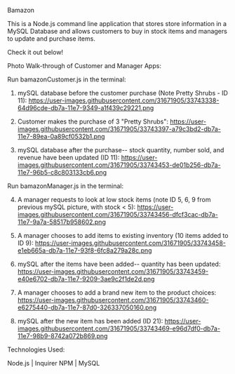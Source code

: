 Bamazon

This is a Node.js command line application that stores store information in a MySQL Database and allows customers to buy in stock items and managers to update and purchase items.

Check it out below!

Photo Walk-through of Customer and Manager Apps:

Run bamazonCustomer.js in the terminal:

1. mySQL database before the customer purchase (Note Pretty Shrubs - ID 11):
https://user-images.githubusercontent.com/31671905/33743338-64d96cde-db7a-11e7-9349-a1f439c29221.png

2. Customer makes the purchase of 3 "Pretty Shrubs":
https://user-images.githubusercontent.com/31671905/33743397-a79c3bd2-db7a-11e7-89ea-0a89cf0532b1.png

3. mySQL database after the purchase-- stock quantity, number sold, and revenue have been updated (ID 11):
https://user-images.githubusercontent.com/31671905/33743453-de01b256-db7a-11e7-96b5-c8c803133cb6.png


Run bamazonManager.js in the terminal:

4. A manager requests to look at low stock items (note ID 5, 6, 9 from previous mySQL picture, with stock < 5):
https://user-images.githubusercontent.com/31671905/33743456-dfcf3cac-db7a-11e7-9a7a-58517b958602.png 

5. A manager chooses to add items to existing inventory (10 items added to ID 9):
https://user-images.githubusercontent.com/31671905/33743458-e1eb665a-db7a-11e7-93f8-6fc8a279a28c.png

6. mySQL after the items have been added-- quantity has been updated:
https://user-images.githubusercontent.com/31671905/33743459-e40e6702-db7a-11e7-9209-3ae9c2f1de2d.png

7. A manager chooses to add a brand new item to the product choices:
https://user-images.githubusercontent.com/31671905/33743460-e6275440-db7a-11e7-87d0-326337050160.png

8. mySQL after the new item has been added (ID 21):
https://user-images.githubusercontent.com/31671905/33743469-e96d7df0-db7a-11e7-98b9-8742a072b869.png


Technologies Used: 

Node.js | Inquirer NPM | MySQL

